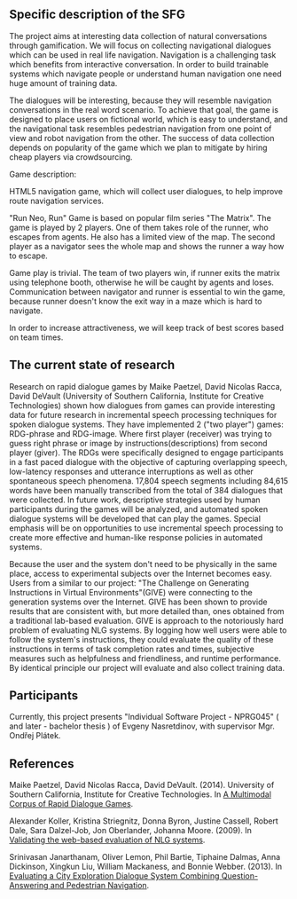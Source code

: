 Specific description of the SFG
-------------------------------

The project aims at interesting data collection of natural conversations through gamification.
We will focus on collecting navigational dialogues which can be used in real life navigation.
Navigation is a challenging task which benefits from interactive conversation. 
In order to build trainable systems which navigate people or understand human navigation one need huge amount of training data.

The dialogues will be interesting, because they will resemble  navigation conversations in the real word scenario.
To achieve that goal, the game is designed to place users on fictional world, which is easy to understand, and the navigational task resembles pedestrian navigation from one point of view and robot navigation from the other.
The success of data collection depends on popularity of the game which we plan to mitigate by hiring cheap players via crowdsourcing.

Game description:


HTML5 navigation game, which will collect user dialogues, to help improve route navigation services.

"Run Neo, Run"
Game is based on popular film series "The Matrix". 
The game is played by 2 players.
One of them takes role of the runner, who escapes from agents. He also has a limited view of the map. 
The second player as a navigator sees the whole map and shows the runner a way how to escape. 

Game play is trivial. 
The team of two players win, if runner exits the matrix using telephone booth, otherwise he will be caught by agents and loses.
Communication between navigator and runner is essential to win the game, because runner doesn't know the exit way in a maze which is hard to navigate.

In order to increase attractiveness, we will keep track of best scores based on team times.


The current state of research 
-----------------------------

Research on rapid dialogue games by Maike Paetzel, David Nicolas Racca, David DeVault (University of Southern California, Institute for Creative Technologies) shown how dialogues from games can provide interesting data for future research in incremental speech processing techniques for spoken dialogue systems.
They have implemented 2 ("two player") games: RDG-phrase and RDG-image.
Where first player (receiver) was trying to guess right phrase or image by instructions(descriptions) from second player (giver).
The RDGs were specifically designed to engage participants in a fast paced dialogue with the objective of capturing overlapping speech, low-latency responses and utterance interruptions as well as other spontaneous speech phenomena.
17,804 speech segments including 84,615 words have been manually transcribed from the total of 384 dialogues that were collected.
In future work, descriptive strategies used by human participants during the games will be analyzed, and automated spoken dialogue systems will be developed that can play the games.
Special emphasis will be on opportunities to use incremental speech processing to create more effective and human-like response policies in automated systems.

Because the user and the system don't need to be physically in the same place, access to experimental subjects over the Internet becomes easy.
Users from a similar to our project: "The Challenge on Generating Instructions in Virtual Environments"(GIVE) were connecting to the generation systems over the Internet.
GIVE has been shown to provide results that are consistent with, but more detailed than, ones obtained from a traditional lab-based evaluation.
GIVE is  approach to the notoriously hard problem of evaluating NLG systems.
By logging how well users were able to follow the system's instructions, they could evaluate the quality of these instructions in terms of task completion rates and times, subjective measures such as helpfulness and friendliness, and runtime performance.
By identical principle our project will evaluate and also collect training data.

Participants
------------

Currently, this project presents "Individual Software Project - NPRG045" ( and later - bachelor thesis ) of Evgeny Nasretdinov, with supervisor Mgr. Ondřej Plátek.


References
----------

Maike Paetzel, David Nicolas Racca, David DeVault. (2014). University of Southern California, Institute for Creative Technologies. In [A Multimodal Corpus of Rapid Dialogue Games](http://www.lrec-conf.org/proceedings/lrec2014/pdf/697_Paper.pdf).

Alexander Koller, Kristina Striegnitz, Donna Byron, Justine Cassell, Robert Dale, Sara Dalzel-Job, Jon Oberlander, Johanna Moore. (2009). In [Validating the web-based evaluation of NLG systems](http://www.coli.uni-saarland.de/~koller/papers/give-acl-09.pdf).

Srinivasan Janarthanam, Oliver Lemon, Phil Bartie, Tiphaine Dalmas, Anna Dickinson, Xingkun Liu, William Mackaness, and Bonnie Webber. (2013). In [Evaluating a City Exploration Dialogue System Combining Question-Answering and Pedestrian Navigation](http://spacebook-project.eu/pubs/ACL-13-2.pdf).